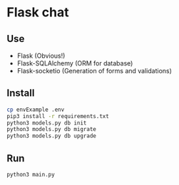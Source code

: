 # Flask chat


## Use

* Flask (Obvious!)
* Flask-SQLAlchemy (ORM for database)
* Flask-socketio (Generation of forms and validations)

## Install

```bash
cp envExample .env
pip3 install -r requirements.txt
python3 models.py db init
python3 models.py db migrate
python3 models.py db upgrade
```

## Run

```bash
python3 main.py
```
